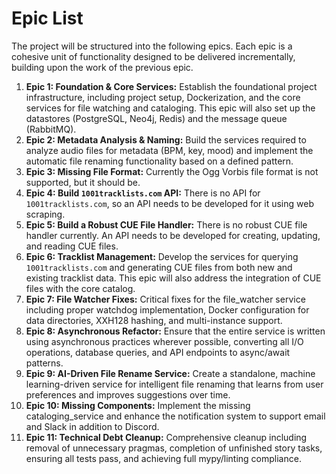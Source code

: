 # Epic List
The project will be structured into the following epics. Each epic is a cohesive unit of functionality designed to be delivered incrementally, building upon the work of the previous epic.

1.  **Epic 1: Foundation & Core Services:** Establish the foundational project infrastructure, including project setup, Dockerization, and the core services for file watching and cataloging. This epic will also set up the datastores (PostgreSQL, Neo4j, Redis) and the message queue (RabbitMQ).
2.  **Epic 2: Metadata Analysis & Naming:** Build the services required to analyze audio files for metadata (BPM, key, mood) and implement the automatic file renaming functionality based on a defined pattern.
3.  **Epic 3: Missing File Format:** Currently the Ogg Vorbis file format is not supported, but it should be.
4.  **Epic 4: Build `1001tracklists.com` API:** There is no API for `1001tracklists.com`, so an API needs to be developed for it using web scraping.
5.  **Epic 5: Build a Robust CUE File Handler:** There is no robust CUE file handler currently. An API needs to be developed for creating, updating, and reading CUE files.
6.  **Epic 6: Tracklist Management:** Develop the services for querying `1001tracklists.com` and generating CUE files from both new and existing tracklist data. This epic will also address the integration of CUE files with the core catalog.
7.  **Epic 7: File Watcher Fixes:** Critical fixes for the file_watcher service including proper watchdog implementation, Docker configuration for data directories, XXH128 hashing, and multi-instance support.
8.  **Epic 8: Asynchronous Refactor:** Ensure that the entire service is written using asynchronous practices wherever possible, converting all I/O operations, database queries, and API endpoints to async/await patterns.
9.  **Epic 9: AI-Driven File Rename Service:** Create a standalone, machine learning-driven service for intelligent file renaming that learns from user preferences and improves suggestions over time.
10. **Epic 10: Missing Components:** Implement the missing cataloging_service and enhance the notification system to support email and Slack in addition to Discord.
11. **Epic 11: Technical Debt Cleanup:** Comprehensive cleanup including removal of unnecessary pragmas, completion of unfinished story tasks, ensuring all tests pass, and achieving full mypy/linting compliance.
